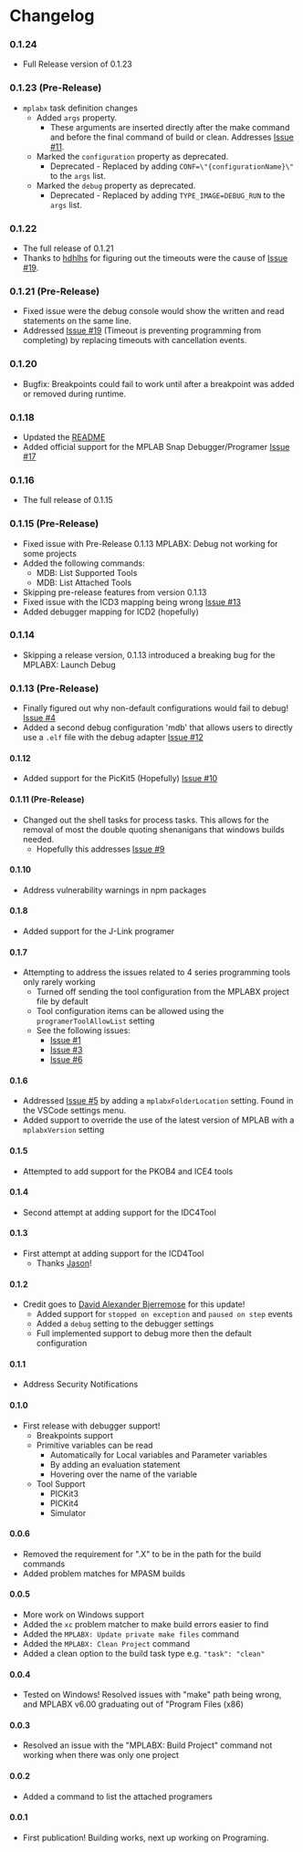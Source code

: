 # Changelog

### 0.1.24
* Full Release version of 0.1.23

### 0.1.23 (Pre-Release)
* `mplabx` task definition changes
    * Added `args` property.
        * These arguments are inserted directly after the make command and before the final command of build or clean. Addresses [Issue #11](https://github.com/callwyat/mplab-extension/issues/11).
    * Marked the `configuration` property as deprecated.
        * Deprecated - Replaced by adding `CONF=\"{configurationName}\"` to the `args` list.
    * Marked the `debug` property as deprecated.
        * Deprecated - Replaced by adding `TYPE_IMAGE=DEBUG_RUN` to the `args` list.

### 0.1.22
* The full release of 0.1.21
* Thanks to [hdhlhs](https://github.com/hdhlhs) for figuring out the timeouts were the cause of [Issue #19](https://github.com/callwyat/mplab-extension/issues/19).

### 0.1.21 (Pre-Release)
* Fixed issue were the debug console would show the written and read statements on the same line.
* Addressed [Issue #19](https://github.com/callwyat/mplab-extension/issues/19) (Timeout is preventing programming from completing) by replacing timeouts with cancellation events.

### 0.1.20
* Bugfix: Breakpoints could fail to work until after a breakpoint was added or removed during runtime.

### 0.1.18
* Updated the [README](./readme.md)
* Added official support for the MPLAB Snap Debugger/Programer [Issue #17](https://github.com/callwyat/mplab-extension/issues/17)

### 0.1.16
* The full release of 0.1.15

### 0.1.15 (Pre-Release)
* Fixed issue with Pre-Release 0.1.13 MPLABX: Debug not working for some projects
* Added the following commands:
    * MDB: List Supported Tools
    * MDB: List Attached Tools
* Skipping pre-release features from version 0.1.13
* Fixed issue with the ICD3 mapping being wrong [Issue #13](https://github.com/callwyat/mplab-extension/issues/13)
* Added debugger mapping for ICD2 (hopefully)

### 0.1.14
* Skipping a release version, 0.1.13 introduced a breaking bug for the MPLABX: Launch Debug

### 0.1.13 (Pre-Release)
* Finally figured out why non-default configurations would fail to debug! [Issue #4](https://github.com/callwyat/mplab-extension/issues/4)
* Added a second debug configuration 'mdb' that allows users to directly use a `.elf` file with the debug adapter [Issue #12](https://github.com/callwyat/mplab-extension/issues/12)

#### 0.1.12
* Added support for the PicKit5 (Hopefully) [Issue #10](https://github.com/callwyat/mplab-extension/issues/10)
#### 0.1.11 (Pre-Release)
* Changed out the shell tasks for process tasks. This allows for the removal of most the double quoting shenanigans that windows builds needed.
    * Hopefully this addresses [Issue #9](https://github.com/callwyat/mplab-extension/issues/9)
#### 0.1.10
* Address vulnerability warnings in npm packages
#### 0.1.8
* Added support for the J-Link programer
#### 0.1.7
* Attempting to address the issues related to 4 series programming tools only rarely working
    * Turned off sending the tool configuration from the MPLABX project file by default
    * Tool configuration items can be allowed using the `programerToolAllowList` setting
    * See the following issues:
        * [Issue #1](https://github.com/callwyat/mplab-extension/issues/1)
        * [Issue #3](https://github.com/callwyat/mplab-extension/issues/3)
        * [Issue #6](https://github.com/callwyat/mplab-extension/issues/6)
#### 0.1.6
* Addressed [Issue #5](https://github.com/callwyat/mplab-extension/issues/5) by adding a `mplabxFolderLocation` setting. Found in the VSCode settings menu.
* Added support to override the use of the latest version of MPLAB with a `mplabxVersion` setting
#### 0.1.5
* Attempted to add support for the PKOB4 and ICE4 tools
#### 0.1.4
* Second attempt at adding support for the IDC4Tool
#### 0.1.3
* First attempt at adding support for the ICD4Tool
    * Thanks [Jason](https://github.com/jasonkelly214)!
#### 0.1.2
* Credit goes to [David Alexander Bjerremose](https://github.com/DaBs) for this update!
    * Added support for `stopped on exception` and `paused on step` events
    * Added a `debug` setting to the debugger settings
    * Full implemented support to debug more then the default configuration
#### 0.1.1
* Address Security Notifications
#### 0.1.0
* First release with debugger support!
    * Breakpoints support
    * Primitive variables can be read
        * Automatically for Local variables and Parameter variables
        * By adding an evaluation statement
        * Hovering over the name of the variable
    * Tool Support
        * PICKit3
        * PICKit4
        * Simulator
#### 0.0.6
* Removed the requirement for ".X" to be in the path for the build commands
* Added problem matches for MPASM builds
#### 0.0.5
* More work on Windows support
* Added the `xc` problem matcher to make build errors easier to find
* Added the `MPLABX: Update private make files` command
* Added the `MPLABX: Clean Project` command
* Added a clean option to the build task type e.g. `"task": "clean"`
#### 0.0.4
* Tested on Windows! Resolved issues with "make" path being wrong, and MPLABX v6.00 graduating out of "Program Files (x86)
#### 0.0.3
* Resolved an issue with the "MPLABX: Build Project" command not working when there was only one project
#### 0.0.2
* Added a command to list the attached programers
#### 0.0.1
* First publication! Building works, next up working on Programing.

